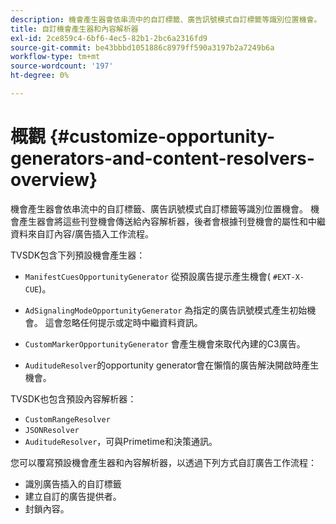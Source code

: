 ```yaml
---
description: 機會產生器會依串流中的自訂標籤、廣告訊號模式自訂標籤等識別位置機會。 機會產生器會將這些刊登機會傳送給內容解析器，後者會根據刊登機會的屬性和中繼資料來自訂內容/廣告插入工作流程。
title: 自訂機會產生器和內容解析器
exl-id: 2ce859c4-6bf6-4ec5-82b1-2bc6a2316fd9
source-git-commit: be43bbbd1051886c8979ff590a3197b2a7249b6a
workflow-type: tm+mt
source-wordcount: '197'
ht-degree: 0%

---
```


# 概觀 {#customize-opportunity-generators-and-content-resolvers-overview}

機會產生器會依串流中的自訂標籤、廣告訊號模式自訂標籤等識別位置機會。 機會產生器會將這些刊登機會傳送給內容解析器，後者會根據刊登機會的屬性和中繼資料來自訂內容/廣告插入工作流程。

TVSDK包含下列預設機會產生器：

* `ManifestCuesOpportunityGenerator` 從預設廣告提示產生機會( `#EXT-X-CUE`)。

* `AdSignalingModeOpportunityGenerator` 為指定的廣告訊號模式產生初始機會。 這會忽略任何提示或定時中繼資料資訊。
* `CustomMarkerOpportunityGenerator` 會產生機會來取代內建的C3廣告。
* `AuditudeResolver`的opportunity generator會在懶惰的廣告解決開啟時產生機會。

TVSDK也包含預設內容解析器：

* `CustomRangeResolver`
* `JSONResolver`
* `AuditudeResolver`，可與Primetime和決策通訊。

您可以覆寫預設機會產生器和內容解析器，以透過下列方式自訂廣告工作流程：

* 識別廣告插入的自訂標籤
* 建立自訂的廣告提供者。
* 封鎖內容。

